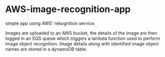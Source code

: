 # AWS-image-recognition-app
simple app using AWS' rekognition service.

Images are uploaded to an AWS bucket, the details of the image are then logged in an SQS queue which triggers a lambda function used to perform image object recognition. Image details along with identified image object names are stored in a dynamoDB table. 
